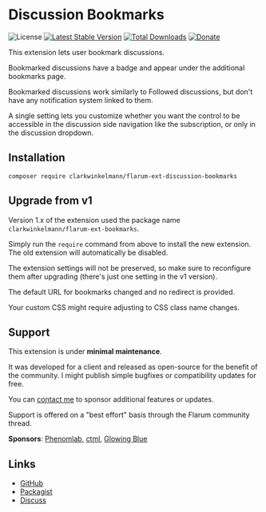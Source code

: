 # Discussion Bookmarks

![License](https://img.shields.io/badge/license-MIT-blue.svg) [![Latest Stable Version](https://img.shields.io/packagist/v/clarkwinkelmann/flarum-ext-discussion-bookmarks.svg)](https://packagist.org/packages/clarkwinkelmann/flarum-ext-discussion-bookmarks) [![Total Downloads](https://img.shields.io/packagist/dt/clarkwinkelmann/flarum-ext-discussion-bookmarks.svg)](https://packagist.org/packages/clarkwinkelmann/flarum-ext-discussion-bookmarks) [![Donate](https://img.shields.io/badge/paypal-donate-yellow.svg)](https://www.paypal.me/clarkwinkelmann)

This extension lets user bookmark discussions.

Bookmarked discussions have a badge and appear under the additional bookmarks page.

Bookmarked discussions work similarly to Followed discussions, but don't have any notification system linked to them.

A single setting lets you customize whether you want the control to be accessible in the discussion side navigation like the subscription, or only in the discussion dropdown.

## Installation

    composer require clarkwinkelmann/flarum-ext-discussion-bookmarks

## Upgrade from v1

Version 1.x of the extension used the package name `clarkwinkelmann/flarum-ext-bookmarks`.

Simply run the `require` command from above to install the new extension.
The old extension will automatically be disabled.

The extension settings will not be preserved, so make sure to reconfigure them after upgrading (there's just one setting in the v1 version).

The default URL for bookmarks changed and no redirect is provided.

Your custom CSS might require adjusting to CSS class name changes.

## Support

This extension is under **minimal maintenance**.

It was developed for a client and released as open-source for the benefit of the community.
I might publish simple bugfixes or compatibility updates for free.

You can [contact me](https://clarkwinkelmann.com/flarum) to sponsor additional features or updates.

Support is offered on a "best effort" basis through the Flarum community thread.

**Sponsors**: [Phenomlab](https://phenomlab.net/), [ctml](https://discuss.flarum.org/u/ctml), [Glowing Blue](https://glowingblue.com/)

## Links

- [GitHub](https://github.com/clarkwinkelmann/flarum-ext-discussion-bookmarks)
- [Packagist](https://packagist.org/packages/clarkwinkelmann/flarum-ext-discussion-bookmarks)
- [Discuss](https://discuss.flarum.org/d/25357)
